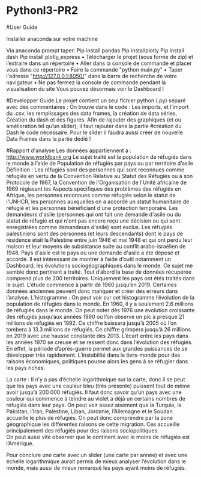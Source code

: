 # PythonI3-PR2
#User Guide 

Installer anaconda sur votre machine


Via anaconda prompt taper: 
Pip install pandas
Pip installplotly
Pip install dash
Pip install plotly_express
•  Télécharger le projet (sous forme de zip) et l’extraire dans un répertoire
•  Aller dans la console de commande et placer vous dans ce répertoire
•  Faire la commande "python main.py"
•  Taper l'adresse "http://127.0.0.1:8050/" dans la barre de recherche de votre navigateur
•  Ne pas fermez la console de commande pendant la visualisation du site
Vous pouvez désormais voir le  Dashboard ! 

#Developper Guide
Le projet contient un seul fichier python (.py) séparé avec  des commentaires :
On trouve dans  le  code : 
Les imports, et l’import du .csv, les remplissages des data frames, la création de data séries,  Création du dash et des figures. 
Afin de  rajouter des graphiques (et ou amélioration tel qu’un slider), il faut rajouter dans la partie #création du Dash le code nécessaire. Pour le slider il faudra aussi créer de nouvelle  Data Frames dans  la partie dédié !

#Rapport d'analyse
Les données appartiennent à : http://www.worldbank.org
Le sujet traité est la population de réfugiés dans  le monde à l’aide de Population de réfugiés par pays ou par territoire d’asile
Définition : Les réfugiés sont des personnes qui sont reconnues comme réfugiés en vertu de la Convention Relative au Statut des Réfugiés ou à son Protocole de 1967, la Convention de l'Organisation de l'Unité africaine de 1969 régissant les Aspects spécifiques des problèmes des réfugiés en Afrique, les personnes reconnues comme réfugiés selon le statut de l'UNHCR, les personnes auxquelles on a accordé un statut humanitaire de réfugié et les personnes bénéficiant d'une protection temporaire. Les demandeurs d'asile (personnes qui ont fait une demande d'asile ou du statut de réfugié et qui n'ont pas encore reçu une décision ou qui sont enregistrées comme demandeurs d'asile) sont exclus. Les réfugiés palestiniens sont des personnes (et leurs descendants) dont le pays de résidence était la Palestine entre juin 1946 et mai 1948 et qui ont perdu leur maison et leur moyens de subsistance suite au conflit arabo-israélien de 1948. Pays d'asile est le pays où une demande d'asile a été déposé et accordé.
Il est intéressant de montrer à l’aide d’outil notamment un Dashboard, les évolutions sociogéographiques dans  le monde. Ce sujet me semble donc pertinent a traité. 
Tout d’abord la base de données récupérée comprend plus de 200 territoires. Uniquement les pays ont étés traités dans le sujet. L’étude commence à partir de 1960 jusqu’en 2019. Certaines données anciennes peuvent  donc manquer et créer des erreurs dans l’analyse.
L’histogramme : 
On peut voir sur cet histogramme l’évolution de la population de réfugiés dans le monde. En 1960, il y a seulement 2.6 millions de   réfugiés dans le monde. On peut noter dès 1976 une évolution croissante des réfugiés jusqu’aux années 1990 où l’on observe un pic à presque 21 millions de réfugiés en 1992. Ce chiffre baissera jusqu’à 2005 où l’on tombera à 13.3 millions de réfugiés. Ce chiffre grimpera jusqu’à 26 millions en 2019 avec une hausse constante  dès 2013. L’écart entre les pays dans les années  1970 se creuse et se ressent donc dans l’évolution  des réfugiés. En  effet, la période d’après-guerre permet aux grandes puissances de  se développer très rapidement. L’instabilité dans le tiers-monde pour des raisons économiques, politiques pousse alors les gens à se réfugier dans les pays riches. 

La carte : 
Il n’y a pas d’échelle logarithmique sur la carte, donc il se peut que les pays avec une couleur bleu (très présente) puissent tout de même avoir jusqu’à 200 000 réfugiés. 
Il faut donc savoir qu’un pays avec une couleur qui commence à teindre au violet a déjà un certains nombres de réfugiés dans leur pays. 
On peut voir assez aisément   que la Turquie, le Pakistan,  l’Iran, Palestine, Liban, Jordanie, l’Allemagne et le Soudan accueille le plus de réfugiés. On peut donc comprendre par la zone géographique les différentes raisons de cette migration. 
Ces accueille principalement des réfugiés pour des raisons sociopolitiques.  
On peut aussi vite observer que le continent avec le moins de réfugiés est l’Amérique. 

Pour conclure une carte avec un slider (une  carte par année) et avec une échelle logarithmique aurait permis de mieux analyser l’évolution dans le monde, mais aussi de mieux remarqué les pays ayant moins de réfugiés.
